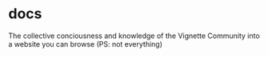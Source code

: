 # docs
The collective conciousness and knowledge of the Vignette Community into a website you can browse (PS: not everything)
